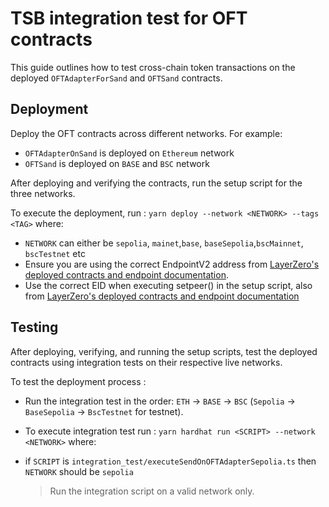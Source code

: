 # TSB integration test for OFT contracts

This guide outlines how to test cross-chain token transactions on the deployed
`OFTAdapterForSand` and `OFTSand` contracts.

## Deployment

Deploy the OFT contracts across different networks. For example:

- `OFTAdapterOnSand` is deployed on `Ethereum` network
- `OFTSand` is deployed on `BASE` and `BSC` network

After deploying and verifying the contracts, run the setup script for the three
networks.

To execute the deployment, run : `yarn deploy --network <NETWORK> --tags <TAG>`
where:

- `NETWORK` can either be `sepolia`, `mainet`,`base`,
  `baseSepolia`,`bscMainnet`, `bscTestnet` etc
- Ensure you are using the correct EndpointV2 address from
  [LayerZero's deployed contracts and endpoint documentation](https://docs.layerzero.network/v2/developers/evm/technical-reference/deployed-contracts).
- Use the correct EID when executing setpeer() in the setup script, also from
  [LayerZero's deployed contracts and endpoint documentation](https://docs.layerzero.network/v2/developers/evm/technical-reference/deployed-contracts)

## Testing

After deploying, verifying, and running the setup scripts, test the deployed
contracts using integration tests on their respective live networks.

To test the deployment process :

- Run the integration test in the order: `ETH` -> `BASE` -> `BSC` (`Sepolia` ->
  `BaseSepolia` -> `BscTestnet` for testnet).
- To execute integration test run :
  `yarn hardhat run <SCRIPT> --network <NETWORK>` where:

- if `SCRIPT` is `integration_test/executeSendOnOFTAdapterSepolia.ts` then
  `NETWORK` should be `sepolia`
  > Run the integration script on a valid network only.
